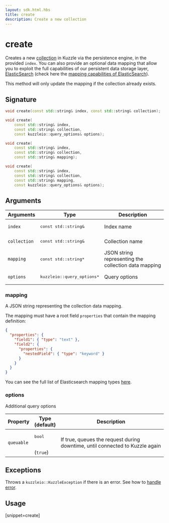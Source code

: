 ```yaml
---
layout: sdk.html.hbs
title: create
description: Create a new collection
---
```


# create

Creates a new [collection](/guide/1/essentials/persisted) in Kuzzle via the persistence engine, in the provided `index`.
You can also provide an optional data mapping that allow you to exploit the full capabilities of our
persistent data storage layer, [ElasticSearch](https://www.elastic.co/products/elasticsearch) (check here the [mapping capabilities of ElasticSearch](https://www.elastic.co/guide/en/elasticsearch/reference/5.4/mapping.html)).

This method will only update the mapping if the collection already exists.

## Signature

```cpp
void create(const std::string& index, const std::string& collection);

void create(
    const std::string& index,
    const std::string& collection,
    const kuzzleio::query_options& options);

void create(
    const std::string& index,
    const std::string& collection,
    const std::string& mapping);

void create(
    const std::string& index,
    const std::string& collection,
    const std::string& mapping,
    const kuzzleio::query_options& options);
```

## Arguments

| Arguments    | Type                                 | Description                                          |
| ------------ | ------------------------------------ | ---------------------------------------------------- |
| `index`      | <pre>const std::string&</pre>        | Index name                                           |
| `collection` | <pre>const std::string&</pre>        | Collection name                                      |
| `mapping`    | <pre>const std::string\*</pre>       | JSON string representing the collection data mapping |
| `options`    | <pre>kuzzleio::query_options\*</pre> | Query options                                        |

### mapping

A JSON string representing the collection data mapping.

The mapping must have a root field `properties` that contain the mapping definition:

```json
{
  "properties": {
    "field1": { "type": "text" },
    "field2": {
      "properties": {
        "nestedField": { "type": "keyword" }
      }
    }
  }
}
```

You can see the full list of Elasticsearch mapping types [here](https://www.elastic.co/guide/en/elasticsearch/reference/5.6/mapping.html).

### options

Additional query options

| Property   | Type<br/>(default)           | Description                                                                  |
| ---------- | ---------------------------- | ---------------------------------------------------------------------------- |
| `queuable` | <pre>bool</pre><br/>(`true`) | If true, queues the request during downtime, until connected to Kuzzle again |

## Exceptions

Throws a `kuzzleio::KuzzleException` if there is an error. See how to [handle error](/sdk-reference/cpp/1/error-handling).

## Usage

[snippet=create]
